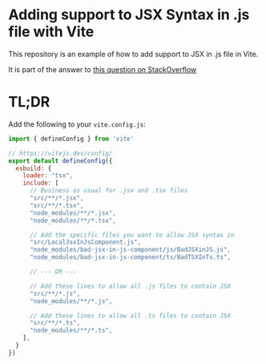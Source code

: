 # Adding support to JSX Syntax in .js file with Vite

This repository is an example of how to add support to JSX in .js file in Vite.

It is part of the answer to [this question on StackOverflow][1]

# TL;DR

Add the following to your `vite.config.js`:

```js
import { defineConfig } from 'vite'

// https://vitejs.dev/config/
export default defineConfig({
  esbuild: {
    loader: "tsx",
    include: [
      // Business as usual for .jsx and .tsx files
      "src/**/*.jsx",
      "src/**/*.tsx",
      "node_modules/**/*.jsx",
      "node_modules/**/*.tsx",

      // Add the specific files you want to allow JSX syntax in
      "src/LocalJsxInJsComponent.js",
      "node_modules/bad-jsx-in-js-component/js/BadJSXinJS.js",
      "node_modules/bad-jsx-in-js-component/ts/BadTSXInTs.ts",

      // --- OR ---

      // Add these lines to allow all .js files to contain JSX
      "src/**/*.js",
      "node_modules/**/*.js",

      // Add these lines to allow all .ts files to contain JSX
      "src/**/*.ts",
      "node_modules/**/*.ts",
    ],
  }
})
```

[1]: https://stackoverflow.com/questions/74620427/
